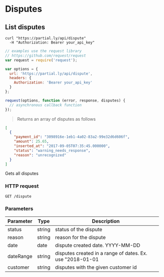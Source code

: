 # Disputes

## List disputes

```shell
curl "https://partial.ly/api/dispute"
  -H "Authorization: Bearer your_api_key"
```

```javascript
// examples use the request library
// https://github.com/request/request
var request = require('request');

var options = {
  url: 'https://partial.ly/api/dispute',
  headers: {
    Authorization: 'Bearer your_api_key'
  }
};

request(options, function (error, response, disputes) {
  // asynchronous callback function
});
```
> Returns an array of disputes as follows

```json
[
  {
    "payment_id": "3098916e-1eb1-4a02-83a2-99e32d6d606f",
    "amount": 25.65,
    "inserted_at": "2017-09-05T07:35:45.000000",
    "status": "warning_needs_response",
    "reason": "unrecognized"
  }
]
```

Gets all disputes

### HTTP request
`GET /dispute`

### Parameters
Parameter | Type | Description
--------- | -----------  | --------
status | string | status of the dispute
reason | string | reason for the dispute
date | date | dispute created date. YYYY-MM-DD
dateRange | string | disputes created in a range of dates. Ex. use "2018-01-01|2018-02-01"
customer | string | disputes with the given customer id
